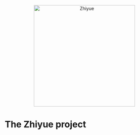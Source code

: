 <p align="center">
  <img src="https://i.loli.net/2017/11/04/59fda39c99d38.png" height="320px" alt="Zhiyue"/>
</p>

# The Zhiyue project